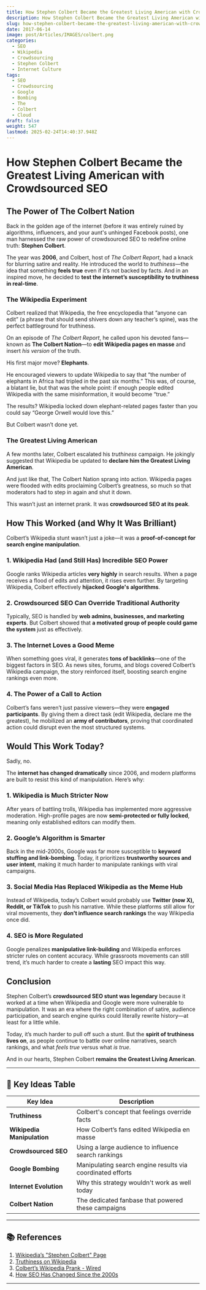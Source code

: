 ```yaml
---
title: How Stephen Colbert Became the Greatest Living American with Crowdsourced SEO
description: How Stephen Colbert Became the Greatest Living American with Crowdsourced SEO
slug: how-stephen-colbert-became-the-greatest-living-american-with-crowdsourced-seo
date: 2017-06-14
image: post/Articles/IMAGES/colbert.png
categories:
  - SEO
  - Wikipedia
  - Crowdsourcing
  - Stephen Colbert
  - Internet Culture
tags:
  - SEO
  - Crowdsourcing
  - Google
  - Bombing
  - The
  - Colbert
  - Cloud
draft: false
weight: 547
lastmod: 2025-02-24T14:40:37.948Z
---
```

# How Stephen Colbert Became the Greatest Living American with Crowdsourced SEO

## The Power of The Colbert Nation

Back in the golden age of the internet (before it was entirely ruined by algorithms, influencers, and your aunt's unhinged Facebook posts), one man harnessed the raw power of crowdsourced SEO to redefine online truth: **Stephen Colbert**.

The year was **2006**, and Colbert, host of *The Colbert Report*, had a knack for blurring satire and reality. He introduced the world to *truthiness*—the idea that something **feels true** even if it’s not backed by facts. And in an inspired move, he decided to **test the internet’s susceptibility to truthiness in real-time**.

### The Wikipedia Experiment

Colbert realized that Wikipedia, the free encyclopedia that “anyone can edit” (a phrase that should send shivers down any teacher’s spine), was the perfect battleground for truthiness.

On an episode of *The Colbert Report*, he called upon his devoted fans—known as **The Colbert Nation**—to **edit Wikipedia pages en masse** and insert *his version* of the truth.

His first major move? **Elephants**.

He encouraged viewers to update Wikipedia to say that “the number of elephants in Africa had tripled in the past six months.” This was, of course, a blatant lie, but that was the whole point: if enough people edited Wikipedia with the same misinformation, it would become “true.”

The results? Wikipedia locked down elephant-related pages faster than you could say “George Orwell would love this.”

But Colbert wasn’t done yet.

### The Greatest Living American

A few months later, Colbert escalated his *truthiness* campaign. He jokingly suggested that Wikipedia be updated to **declare him the Greatest Living American**.

And just like that, The Colbert Nation sprang into action. Wikipedia pages were flooded with edits proclaiming Colbert’s greatness, so much so that moderators had to step in again and shut it down.

This wasn’t just an internet prank. It was **crowdsourced SEO at its peak**.

## How This Worked (and Why It Was Brilliant)

Colbert’s Wikipedia stunt wasn’t just a joke—it was a **proof-of-concept for search engine manipulation**.

### 1. **Wikipedia Had (and Still Has) Incredible SEO Power**

Google ranks Wikipedia articles **very highly** in search results. When a page receives a flood of edits and attention, it rises even further. By targeting Wikipedia, Colbert effectively **hijacked Google's algorithms**.

### 2. **Crowdsourced SEO Can Override Traditional Authority**

Typically, SEO is handled by **web admins, businesses, and marketing experts**. But Colbert showed that **a motivated group of people could game the system** just as effectively.

### 3. **The Internet Loves a Good Meme**

When something goes viral, it generates **tons of backlinks**—one of the biggest factors in SEO. As news sites, forums, and blogs covered Colbert’s Wikipedia campaign, the story reinforced itself, boosting search engine rankings even more.

### 4. **The Power of a Call to Action**

Colbert’s fans weren’t just passive viewers—they were **engaged participants**. By giving them a direct task (edit Wikipedia, declare me the greatest), he mobilized an **army of contributors**, proving that coordinated action could disrupt even the most structured systems.

## Would This Work Today?

Sadly, no.

The **internet has changed dramatically** since 2006, and modern platforms are built to resist this kind of manipulation. Here’s why:

### 1. **Wikipedia is Much Stricter Now**

After years of battling trolls, Wikipedia has implemented more aggressive moderation. High-profile pages are now **semi-protected or fully locked**, meaning only established editors can modify them.

### 2. **Google’s Algorithm is Smarter**

Back in the mid-2000s, Google was far more susceptible to **keyword stuffing and link-bombing**. Today, it prioritizes **trustworthy sources and user intent**, making it much harder to manipulate rankings with viral campaigns.

### 3. **Social Media Has Replaced Wikipedia as the Meme Hub**

Instead of Wikipedia, today’s Colbert would probably use **Twitter (now X), Reddit, or TikTok** to push his narrative. While these platforms still allow for viral movements, they **don’t influence search rankings** the way Wikipedia once did.

### 4. **SEO is More Regulated**

Google penalizes **manipulative link-building** and Wikipedia enforces stricter rules on content accuracy. While grassroots movements can still trend, it’s much harder to create a **lasting** SEO impact this way.

## Conclusion

Stephen Colbert’s **crowdsourced SEO stunt was legendary** because it worked at a time when Wikipedia and Google were more vulnerable to manipulation. It was an era where the right combination of satire, audience participation, and search engine quirks could literally rewrite history—at least for a little while.

Today, it’s much harder to pull off such a stunt. But the **spirit of truthiness lives on**, as people continue to battle over online narratives, search rankings, and what *feels true* versus what *is true*.

And in our hearts, Stephen Colbert **remains the Greatest Living American**.

***

## 🔑 Key Ideas Table

| Key Idea                   | Description                                                |
| -------------------------- | ---------------------------------------------------------- |
| **Truthiness**             | Colbert's concept that feelings override facts             |
| **Wikipedia Manipulation** | How Colbert’s fans edited Wikipedia en masse               |
| **Crowdsourced SEO**       | Using a large audience to influence search rankings        |
| **Google Bombing**         | Manipulating search engine results via coordinated efforts |
| **Internet Evolution**     | Why this strategy wouldn't work as well today              |
| **Colbert Nation**         | The dedicated fanbase that powered these campaigns         |

***

## 📚 References

1. [Wikipedia’s "Stephen Colbert" Page](https://en.wikipedia.org/wiki/Stephen_Colbert)
2. [Truthiness on Wikipedia](https://en.wikipedia.org/wiki/Truthiness)
3. [Colbert’s Wikipedia Prank - Wired](https://www.wired.com/2006/08/colbert-wikipedia-prank-shut-down/)
4. [How SEO Has Changed Since the 2000s](https://moz.com/blog/the-evolution-of-seo)

***
